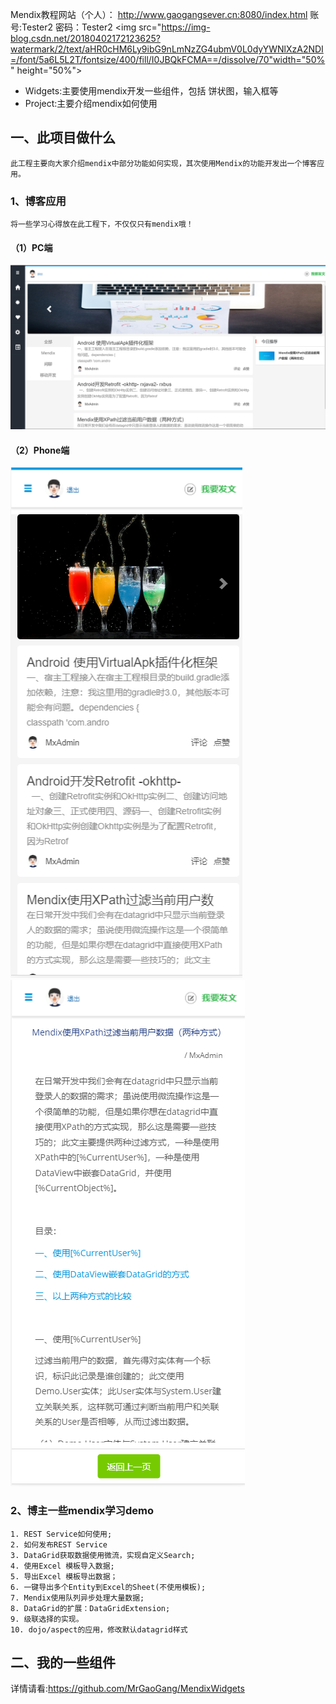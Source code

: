 Mendix教程网站（个人）：
http://www.gaogangsever.cn:8080/index.html
账号:Tester2
密码：Tester2
<img src="https://img-blog.csdn.net/20180402172123625?watermark/2/text/aHR0cHM6Ly9ibG9nLmNzZG4ubmV0L0dyYWNlXzA2NDI=/font/5a6L5L2T/fontsize/400/fill/I0JBQkFCMA==/dissolve/70"width="50%" height="50%">
- Widgets:主要使用mendix开发一些组件，包括 饼状图，输入框等
- Project:主要介绍mendix如何使用


## 一、此项目做什么

    此工程主要向大家介绍mendix中部分功能如何实现，其次使用Mendix的功能开发出一个博客应用。
    
### 1、博客应用
    将一些学习心得放在此工程下，不仅仅只有mendix哦！
 
#### （1）PC端
![PC端图片](https://github.com/MrGaoGang/luckly_mendix/blob/master/images/main.png)

#### （2）Phone端

![手机端首页](https://github.com/MrGaoGang/luckly_mendix/blob/master/images/phone.png)
![手机端文章详情](https://github.com/MrGaoGang/luckly_mendix/blob/master/images/phone_detail.png)

### 2、博主一些mendix学习demo
    1. REST Service如何使用;
    2. 如何发布REST Service
    3. DataGrid获取数据使用微流，实现自定义Search;
    4. 使用Excel 模板导入数据;
    5. 导出Excel 模板导出数据；
    6. 一键导出多个Entity到Excel的Sheet(不使用模板);
    7. Mendix使用队列异步处理大量数据;
    8. DataGrid的扩展：DataGridExtension;
    9. 级联选择的实现。
    10. dojo/aspect的应用，修改默认datagrid样式



## 二、我的一些组件
详情请看:https://github.com/MrGaoGang/MendixWidgets

